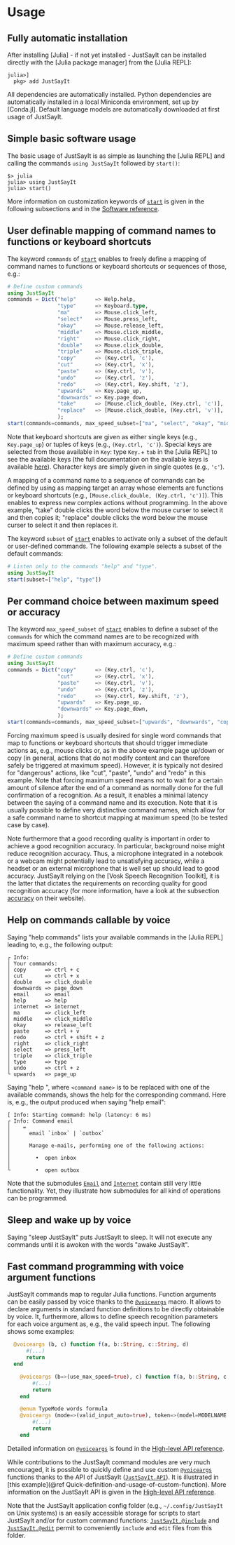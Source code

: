 # Usage

## Fully automatic installation
After installing [Julia] - if not yet installed - JustSayIt can be installed directly with the [Julia package manager] from the [Julia REPL]:
```julia-repl
julia>]
  pkg> add JustSayIt
```
All dependencies are automatically installed. Python dependencies are automatically installed in a local Miniconda environment, set up by [Conda.jl]. Default language models are automatically downloaded at first usage of JustSayIt.


## Simple basic software usage
The basic usage of JustSayIt is as simple as launching the [Julia REPL] and calling the commands `using JustSayIt` followed by `start()`:
```julia-repl
$> julia
julia> using JustSayIt
julia> start()
```
More information on customization keywords of [`start`](@ref) is given in the following subsections and in the [Software reference](@ref).


## User definable mapping of command names to functions or keyboard shortcuts
The keyword `commands` of [`start`](@ref) enables to freely define a mapping of command names to functions or keyboard shortcuts or sequences of those, e.g.:
```julia
# Define custom commands
using JustSayIt
commands = Dict("help"      => Help.help,
                "type"      => Keyboard.type,
                "ma"        => Mouse.click_left,
                "select"    => Mouse.press_left,
                "okay"      => Mouse.release_left,
                "middle"    => Mouse.click_middle,
                "right"     => Mouse.click_right,
                "double"    => Mouse.click_double,
                "triple"    => Mouse.click_triple,
                "copy"      => (Key.ctrl, 'c'),
                "cut"       => (Key.ctrl, 'x'),
                "paste"     => (Key.ctrl, 'v'),
                "undo"      => (Key.ctrl, 'z'),
                "redo"      => (Key.ctrl, Key.shift, 'z'),
                "upwards"   => Key.page_up,
                "downwards" => Key.page_down,
                "take"      => [Mouse.click_double, (Key.ctrl, 'c')],
                "replace"   => [Mouse.click_double, (Key.ctrl, 'v')],
                );
start(commands=commands, max_speed_subset=["ma", "select", "okay", "middle", "right", "double", "triple", "copy", "upwards", "downwards", "take"])
```

Note that keyboard shortcuts are given as either single keys (e.g., `Key.page_up`) or tuples of keys (e.g., `(Key.ctrl, 'c')`). Special keys are selected from those available in `Key`: type `Key.`+ `tab` in the [Julia REPL] to see the available keys (the full documentation on the available keys is available [here](https://pynput.readthedocs.io/en/latest/keyboard.html#pynput.keyboard.Key)). Character keys are simply given in single quotes (e.g., `'c'`).

A mapping of a command name to a sequence of commands can be defined by using as mapping target an array whose elements are functions or keyboard shortcuts (e.g., `[Mouse.click_double, (Key.ctrl, 'c')]`). This enables to express new complex actions without programming. In the above example, "take" double clicks the word below the mouse curser to select it and then copies it; "replace" double clicks the word below the mouse curser to select it and then replaces it.
 
The keyword `subset` of [`start`](@ref) enables to activate only a subset of the default or user-defined commands. The following example selects a subset of the default commands:
```julia
# Listen only to the commands "help" and "type".
using JustSayIt
start(subset=["help", "type"])
```


## Per command choice between maximum speed or accuracy

The keyword `max_speed_subset` of [`start`](@ref) enables to define a subset of the `commands` for which the command names are to be recognized with maximum speed rather than with maximum accuracy, e.g.:
```julia
# Define custom commands
using JustSayIt
commands = Dict("copy"      => (Key.ctrl, 'c'),
                "cut"       => (Key.ctrl, 'x'),
                "paste"     => (Key.ctrl, 'v'),
                "undo"      => (Key.ctrl, 'z'),
                "redo"      => (Key.ctrl, Key.shift, 'z'),
                "upwards"   => Key.page_up,
                "downwards" => Key.page_down,
                );
start(commands=commands, max_speed_subset=["upwards", "downwards", "copy"])
```
Forcing maximum speed is usually desired for single word commands that map to functions or keyboard shortcuts that should trigger immediate actions as, e.g., mouse clicks or, as in the above example page up/down or copy (in general, actions that do not modify content and can therefore safely be triggered at maximum speed). However, it is typically not desired for "dangerous" actions, like "cut", "paste", "undo" and "redo" in this example. Note that forcing maximum speed means not to wait for a certain amount of silence after the end of a command as normally done for the full confirmation of a recognition. As a result, it enables a minimal latency between the saying of a command name and its execution. Note that it is usually possible to define very distinctive command names, which allow for a safe command name to shortcut mapping at maximum speed (to be tested case by case).

Note furthermore that a good recording quality is important in order to achieve a good recognition accuracy. In particular, background noise might reduce recognition accuracy. Thus, a microphone integrated in a notebook or a webcam might potentially lead to unsatisfying accuracy, while a headset or an external microphone that is well set up should lead to good accuracy. JustSayIt relying on the [Vosk Speech Recognition Toolkit], it is the latter that dictates the requirements on recording quality for good recognition accuracy (for more information, have a look at the subsection [accuracy](https://alphacephei.com/vosk/accuracy) on their website).


## Help on commands callable by voice
Saying "help commands" lists your available commands in the [Julia REPL] leading to, e.g., the following output:
```julia-repl
┌ Info:
│ Your commands:
│ copy      => ctrl + c
│ cut       => ctrl + x
│ double    => click_double
│ downwards => page_down
│ email     => email
│ help      => help
│ internet  => internet
│ ma        => click_left
│ middle    => click_middle
│ okay      => release_left
│ paste     => ctrl + v
│ redo      => ctrl + shift + z
│ right     => click_right
│ select    => press_left
│ triple    => click_triple
│ type      => type
│ undo      => ctrl + z
└ upwards   => page_up
```
Saying "help <command name>", where `<command name>` is to be replaced with one of the available commands, shows the help for the corresponding command. Here is, e.g., the output produced when saying "help email":
```julia-repl
[ Info: Starting command: help (latency: 6 ms)
┌ Info: Command email
│    =
│      email `inbox` | `outbox`
│    
│      Manage e-mails, performing one of the following actions:
│    
│        •  open inbox
│    
└        •  open outbox
```
Note that the submodules [`Email`](@ref) and [`Internet`](@ref) contain still very little functionality. Yet, they illustrate how submodules for all kind of operations can be programmed.


## Sleep and wake up by voice
Saying "sleep JustSayIt" puts JustSayIt to sleep. It will not execute any commands until it is awoken with the words "awake JustSayIt".


## Fast command programming with voice argument functions
JustSayIt commands map to regular Julia functions. Function arguments can be easily passed by voice thanks to the [`@voiceargs`](@ref) macro. It allows to declare arguments in standard function definitions to be directly obtainable by voice. It, furthermore, allows to define speech recognition parameters for each voice argument as, e.g., the valid speech input. The following shows some examples:

```julia
  @voiceargs (b, c) function f(a, b::String, c::String, d)
      #(...)
      return
  end
```
```julia
    @voiceargs (b=>(use_max_speed=true), c) function f(a, b::String, c::String, d)
        #(...)
        return
    end
```
```julia
    @enum TypeMode words formula
    @voiceargs (mode=>(valid_input_auto=true), token=>(model=MODELNAME.TYPE.EN_US, vararg_timeout=2.0)) function type_tokens(mode::TypeMode, tokens::String...)
        #(...)
        return
    end
```
Detailed information on [`@voiceargs`](@ref) is found in the [High-level API reference](@ref).

While contributions to the JustSayIt command modules are very much encouraged, it is possible to quickly define and use custom [`@voiceargs`](@ref) functions thanks to the API of JustSayIt ([`JustSayIt.API`](@ref)). It is illustrated in [this example](@ref Quick-definition-and-usage-of-custom-function). More information on the JustSayIt API is given in the [High-level API reference](@ref).

Note that the JustSayIt application config folder (e.g., `~/.config/JustSayIt` on Unix systems) is an easily accessible storage for scripts to start JustSayIt and/or for custom command functions: [`JustSayIt.@include`](@ref) and [`JustSayIt.@edit`](@ref) permit to conveniently `include` and `edit` files from this folder.
